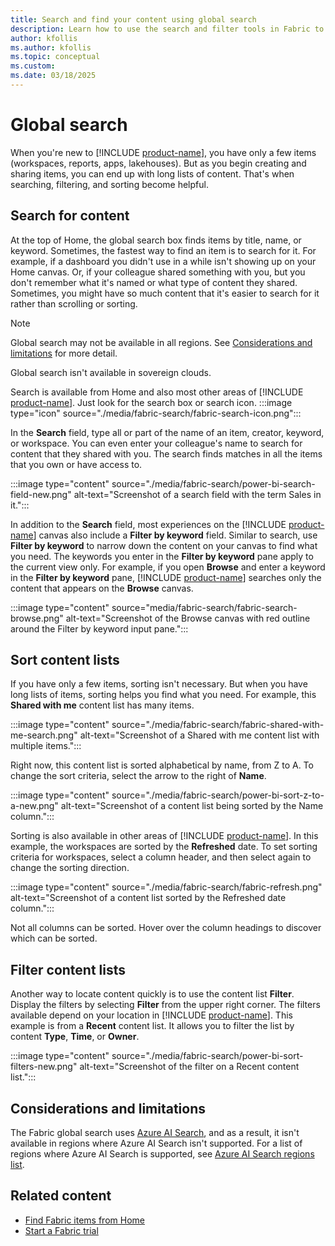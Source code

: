 ```yaml
---
title: Search and find your content using global search
description: Learn how to use the search and filter tools in Fabric to quickly find the content you want.
author: kfollis
ms.author: kfollis
ms.topic: conceptual
ms.custom:
ms.date: 03/18/2025
---
```


# Global search

When you're new to [!INCLUDE [product-name](../includes/product-name.md)], you have only a few items (workspaces, reports, apps, lakehouses). But as you begin creating and sharing items, you can end up with long lists of content. That's when searching, filtering, and sorting become helpful.

## Search for content

At the top of Home, the global search box finds items by title, name, or keyword. Sometimes, the fastest way to find an item is to search for it. For example, if a dashboard you didn't use in a while isn't showing up on your Home canvas. Or, if your colleague shared something with you, but you don't remember what it's named or what type of content they shared. Sometimes, you might have so much content that it's easier to search for it rather than scrolling or sorting.

> [!NOTE]
> Global search may not be available in all regions. See [Considerations and limitations](#considerations-and-limitations) for more detail.
>
> Global search isn't available in sovereign clouds.

Search is available from Home and also most other areas of [!INCLUDE [product-name](../includes/product-name.md)]. Just look for the search box or search icon. :::image type="icon" source="./media/fabric-search/fabric-search-icon.png":::

In the **Search** field, type all or part of the name of an item, creator, keyword, or workspace. You can even enter your colleague's name to search for content that they shared with you. The search finds matches in all the items that you own or have access to. 

:::image type="content" source="./media/fabric-search/power-bi-search-field-new.png" alt-text="Screenshot of a search field with the term Sales in it.":::

In addition to the **Search** field, most experiences on the [!INCLUDE [product-name](../includes/product-name.md)] canvas also include a **Filter by keyword** field.  Similar to search, use **Filter by keyword** to narrow down the content on your canvas to find what you need. The keywords you enter in the **Filter by keyword** pane apply to the current view only. For example, if you open **Browse** and enter a keyword in the **Filter by keyword** pane, [!INCLUDE [product-name](../includes/product-name.md)] searches only the content that appears on the **Browse** canvas.

:::image type="content" source="media/fabric-search/fabric-search-browse.png" alt-text="Screenshot of the Browse canvas with red outline around the Filter by keyword input pane.":::

## Sort content lists

If you have only a few items, sorting isn't necessary. But when you have long lists of items, sorting helps you find what you need. For example, this **Shared with me** content list has many items.

:::image type="content" source="./media/fabric-search/fabric-shared-with-me-search.png" alt-text="Screenshot of a Shared with me content list with multiple items.":::

Right now, this content list is sorted alphabetical by name, from Z to A. To change the sort criteria, select the arrow to the right of **Name**.

:::image type="content" source="./media/fabric-search/power-bi-sort-z-to-a-new.png" alt-text="Screenshot of a content list being sorted by the Name column.":::

Sorting is also available in other areas of [!INCLUDE [product-name](../includes/product-name.md)]. In this example, the workspaces are sorted by the **Refreshed** date. To set sorting criteria for workspaces, select a column header, and then select again to change the sorting direction.

:::image type="content" source="./media/fabric-search/fabric-refresh.png" alt-text="Screenshot of a content list sorted by the Refreshed date column.":::

Not all columns can be sorted. Hover over the column headings to discover which can be sorted.

## Filter content lists

Another way to locate content quickly is to use the content list **Filter**. Display the filters by selecting **Filter** from the upper right corner. The filters available depend on your location in [!INCLUDE [product-name](../includes/product-name.md)]. This example is from a **Recent** content list. It allows you to filter the list by content **Type**, **Time**, or **Owner**.

:::image type="content" source="./media/fabric-search/power-bi-sort-filters-new.png" alt-text="Screenshot of the filter on a Recent content list.":::

## Considerations and limitations

The Fabric global search uses [Azure AI Search](/azure/search/search-what-is-azure-search), and as a result, it isn't available in regions where Azure AI Search isn't supported. For a list of regions where Azure AI Search is supported, see [Azure AI Search regions list](/azure/search/search-region-support).

## Related content

- [Find Fabric items from Home](fabric-home.md)
- [Start a Fabric trial](fabric-trial.md)
